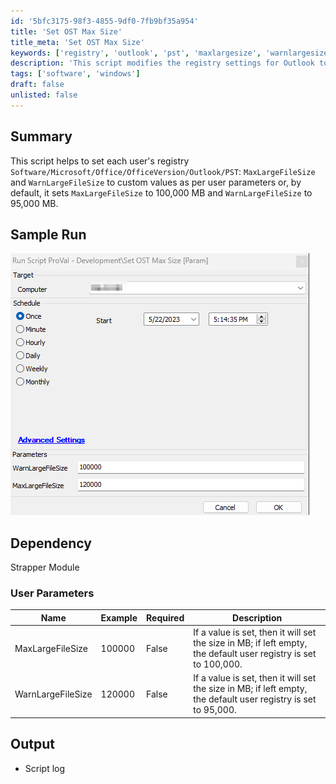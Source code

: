 ```yaml
---
id: '5bfc3175-98f3-4855-9df0-7fb9bf35a954'
title: 'Set OST Max Size'
title_meta: 'Set OST Max Size'
keywords: ['registry', 'outlook', 'pst', 'maxlargesize', 'warnlargesize']
description: 'This script modifies the registry settings for Outlook to adjust the MaxLargeFileSize and WarnLargeFileSize parameters based on user-defined values or defaults. It ensures that the MaxLargeFileSize is set to 100,000 MB and WarnLargeFileSize to 95,000 MB if no values are provided.'
tags: ['software', 'windows']
draft: false
unlisted: false
---
```


## Summary

This script helps to set each user's registry `Software/Microsoft/Office/OfficeVersion/Outlook/PST`: `MaxLargeFileSize` and `WarnLargeFileSize` to custom values as per user parameters or, by default, it sets `MaxLargeFileSize` to 100,000 MB and `WarnLargeFileSize` to 95,000 MB.

## Sample Run

![Sample Run](../../../static/img/Set-OST-Max-Size/image_1.png)

## Dependency

Strapper Module

### User Parameters

| Name                | Example  | Required | Description                                                                                          |
|---------------------|----------|----------|------------------------------------------------------------------------------------------------------|
| MaxLargeFileSize    | 100000   | False    | If a value is set, then it will set the size in MB; if left empty, the default user registry is set to 100,000. |
| WarnLargeFileSize   | 120000   | False    | If a value is set, then it will set the size in MB; if left empty, the default user registry is set to 95,000.  |

## Output

- Script log



